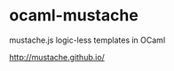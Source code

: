 ocaml-mustache
==============

mustache.js logic-less templates in OCaml

http://mustache.github.io/
